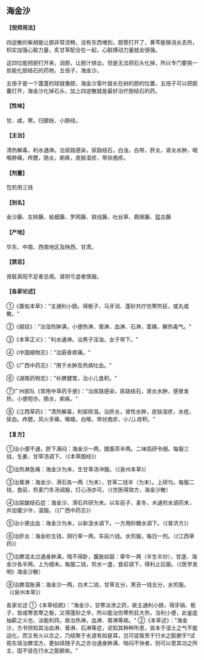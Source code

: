 ## 海金沙

#### 【倪师用法】

四逆散的柴胡能让胆非常流畅，没有东西堵到，胆管打开了，黄芩能够消炎去热，枳实加强心脏力量，炙甘草配合在一起，心脏搏动力量就会很强。

这四位能把胆打开来，润胆，让胆汁排出，但是无法把石头化掉，所以专门要挑一些能化胆结石的药物，五倍子，海金沙。

五倍子是一个蓬蓬的球就像胆，海金沙茎叶就长在树的胆的位置，五倍子可以把胆囊打开，海金沙化掉石头，加上四逆散就是最好治疗胆结石的药。

#### 【性味】

甘、咸，寒。归膀胱、小肠经。

#### 【主治】

清热解毒，利水通淋。治尿路感染，尿路结石，白浊，白带，肝炎，肾炎水肿，咽喉肿痛，痄腮，肠炎，痢疾，皮肤湿疹，带状疱疹。

#### 【剂量】

包煎用三钱

#### 【别名】

金沙藤、左转藤、蛤蟆藤、罗网藤、铁线藤、吐丝草、鼎擦藤、猛古藤

#### 【产地】

华东、中南、西南地区及陕西、甘肃。

#### 【禁忌】

肾脏真阳不足者忌用。肾阴亏虚者慎服。

#### 【各家论述】

①《嘉佑本草》："主通利小肠。得栀子、马牙消、蓬砂共疗伤寒热狂，或丸或散。"

②《纲目》："治湿热肿满，小便热淋、膏淋、血淋、石淋，茎痛，解热毒气。"

③《本草正义》："利水通淋。治男子淫浊，女子带下。"

④《中国植物志》："治筋骨疼痛。"

⑤《广西中药志》："用于水肿及热病吐血。"

⑥《湖南药物志》："补脾健胃。治小儿食积。"

⑦广州部队《常用中草药手册》："治尿路感染，尿路结石，肾炎水肿，感冒发热，小便短亦，肠炎，痢疾。"

⑧《江西草药》："清热解毒，利尿除湿。治肝炎，肾性水肿，皮肤湿疹，水痘，尿血。痄腮，风火牙痛，喉蛾，白喉，带状疱疹，小儿L疳积。"

#### 【复方】

①治小便不通，脐下满闷：海金沙一两，腊面茶半两。二味捣研令细。每服三戗，生姜、甘草汤调下。（《本草图经》）

②治热淋急痛：海金沙为末，生甘草汤冲服。（《泉州本草》）

③治膏淋：海金沙、滑石各一两（为末），甘草二钱半（为末）。上研匀。每服二钱，食前，煎麦门冬汤调服，灯心汤亦可。（《世医得效方，海金沙散）

④治尿酸结石症：海金沙、滑石共研为末。以车前子、麦冬、木通煎水调药末，并加蜜少许，温服。（《广西中药志》）

⑤治小便出血：海金沙为末，以新汲水调下。一方用砂糖水调下。（《普济方》）

⑥治肝炎：海金砂五钱，阴行草一两，车前六钱。水煎服，每日一剂。（《江西草药》）

⑦治脾湿太过通身肿满，喘不得卧，腹胀如鼓：牵牛一两（半生半炒），甘遂、海金沙各半两。上为细末。每服二钱，煎水一盏，食前调下，得利止后服。（《医学发明》海金沙散）

⑧治脾湿胀满：海金沙一两，白术二钱，甘草五分，黑丑一钱五分，水煎服。（《泉州本草》）

各家论述 ①《本草经疏》："海金沙，甘寒淡渗之药，故主通利小肠，得牙硝、栀子，皆咸寒苦寒之极，又得蓬砂之辛，所以能治伤寒热狂大热，当利小便，此釜底抽薪之义也，淡能利窍。故治热淋，血淋、膏淋等病。"
②《本草述》："海金沙，方书但知其治血淋、膏淋、石淋等症，讵知其种种所患，皆本于湿土之气不能运化，而又有火以合之，乃结聚于水道有如是耳，岂可徒取责于行水之脏腑乎?试观东垣治脾湿方，更如续随子丸之亦治通身肿满、喘闷不快者，则可以思其功之所主，固不徒在行水之脏腑矣。"